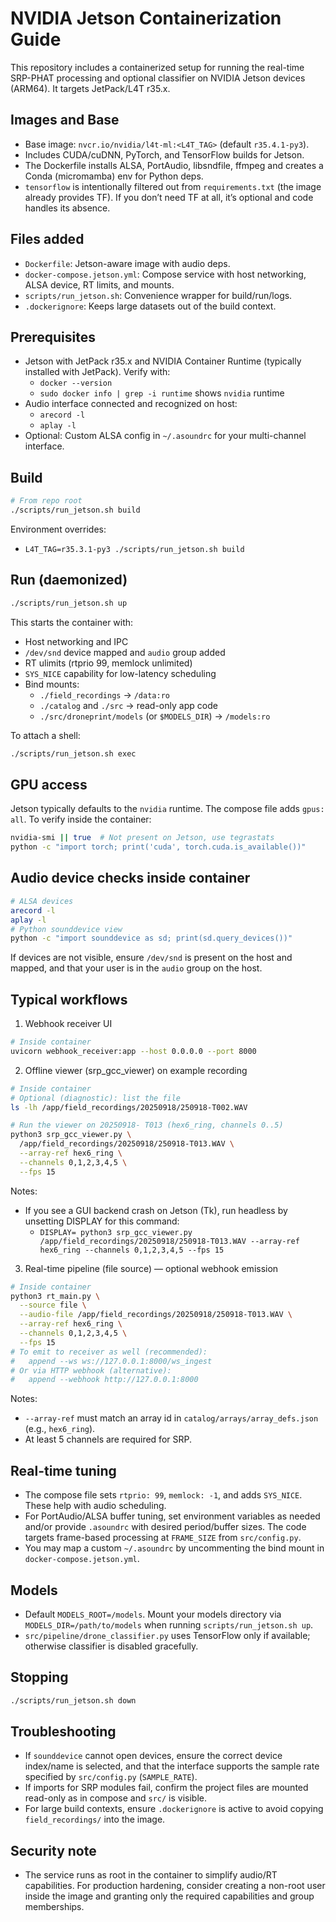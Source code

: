 # NVIDIA Jetson Containerization Guide

This repository includes a containerized setup for running the real-time SRP-PHAT processing and optional classifier on NVIDIA Jetson devices (ARM64). It targets JetPack/L4T r35.x.

## Images and Base
- Base image: `nvcr.io/nvidia/l4t-ml:<L4T_TAG>` (default `r35.4.1-py3`).
- Includes CUDA/cuDNN, PyTorch, and TensorFlow builds for Jetson.
- The Dockerfile installs ALSA, PortAudio, libsndfile, ffmpeg and creates a Conda (micromamba) env for Python deps.
- `tensorflow` is intentionally filtered out from `requirements.txt` (the image already provides TF). If you don’t need TF at all, it’s optional and code handles its absence.

## Files added
- `Dockerfile`: Jetson-aware image with audio deps.
- `docker-compose.jetson.yml`: Compose service with host networking, ALSA device, RT limits, and mounts.
- `scripts/run_jetson.sh`: Convenience wrapper for build/run/logs.
- `.dockerignore`: Keeps large datasets out of the build context.

## Prerequisites
- Jetson with JetPack r35.x and NVIDIA Container Runtime (typically installed with JetPack). Verify with:
  - `docker --version`
  - `sudo docker info | grep -i runtime` shows `nvidia` runtime
- Audio interface connected and recognized on host:
  - `arecord -l`
  - `aplay -l`
- Optional: Custom ALSA config in `~/.asoundrc` for your multi-channel interface.

## Build
```bash
# From repo root
./scripts/run_jetson.sh build
```
Environment overrides:
- `L4T_TAG=r35.3.1-py3 ./scripts/run_jetson.sh build`

## Run (daemonized)
```bash
./scripts/run_jetson.sh up
```
This starts the container with:
- Host networking and IPC
- `/dev/snd` device mapped and `audio` group added
- RT ulimits (rtprio 99, memlock unlimited)
- `SYS_NICE` capability for low-latency scheduling
- Bind mounts:
  - `./field_recordings` -> `/data:ro`
  - `./catalog` and `./src` -> read-only app code
  - `./src/droneprint/models` (or `$MODELS_DIR`) -> `/models:ro`

To attach a shell:
```bash
./scripts/run_jetson.sh exec
```

## GPU access
Jetson typically defaults to the `nvidia` runtime. The compose file adds `gpus: all`. To verify inside the container:
```bash
nvidia-smi || true  # Not present on Jetson, use tegrastats
python -c "import torch; print('cuda', torch.cuda.is_available())"
```

## Audio device checks inside container
```bash
# ALSA devices
arecord -l
aplay -l
# Python sounddevice view
python -c "import sounddevice as sd; print(sd.query_devices())"
```
If devices are not visible, ensure `/dev/snd` is present on the host and mapped, and that your user is in the `audio` group on the host.

## Typical workflows

1) Webhook receiver UI
```bash
# Inside container
uvicorn webhook_receiver:app --host 0.0.0.0 --port 8000
```

2) Offline viewer (srp_gcc_viewer) on example recording
```bash
# Inside container
# Optional (diagnostic): list the file
ls -lh /app/field_recordings/20250918/250918-T002.WAV

# Run the viewer on 20250918- T013 (hex6_ring, channels 0..5)
python3 srp_gcc_viewer.py \
  /app/field_recordings/20250918/250918-T013.WAV \
  --array-ref hex6_ring \
  --channels 0,1,2,3,4,5 \
  --fps 15
```
Notes:
- If you see a GUI backend crash on Jetson (Tk), run headless by unsetting DISPLAY for this command:
  - `DISPLAY= python3 srp_gcc_viewer.py /app/field_recordings/20250918/250918-T013.WAV --array-ref hex6_ring --channels 0,1,2,3,4,5 --fps 15`

3) Real-time pipeline (file source) — optional webhook emission
```bash
# Inside container
python3 rt_main.py \
  --source file \
  --audio-file /app/field_recordings/20250918/250918-T013.WAV \
  --array-ref hex6_ring \
  --channels 0,1,2,3,4,5 \
  --fps 15
# To emit to receiver as well (recommended):
#   append --ws ws://127.0.0.1:8000/ws_ingest
# Or via HTTP webhook (alternative):
#   append --webhook http://127.0.0.1:8000
```
Notes:
- `--array-ref` must match an array id in `catalog/arrays/array_defs.json` (e.g., `hex6_ring`).
- At least 5 channels are required for SRP.

## Real-time tuning
- The compose file sets `rtprio: 99`, `memlock: -1`, and adds `SYS_NICE`. These help with audio scheduling.
- For PortAudio/ALSA buffer tuning, set environment variables as needed and/or provide `.asoundrc` with desired period/buffer sizes. The code targets frame-based processing at `FRAME_SIZE` from `src/config.py`.
- You may map a custom `~/.asoundrc` by uncommenting the bind mount in `docker-compose.jetson.yml`.

## Models
- Default `MODELS_ROOT=/models`. Mount your models directory via `MODELS_DIR=/path/to/models` when running `scripts/run_jetson.sh up`.
- `src/pipeline/drone_classifier.py` uses TensorFlow only if available; otherwise classifier is disabled gracefully.

## Stopping
```bash
./scripts/run_jetson.sh down
```

## Troubleshooting
- If `sounddevice` cannot open devices, ensure the correct device index/name is selected, and that the interface supports the sample rate specified by `src/config.py` (`SAMPLE_RATE`).
- If imports for SRP modules fail, confirm the project files are mounted read-only as in compose and `src/` is visible.
- For large build contexts, ensure `.dockerignore` is active to avoid copying `field_recordings/` into the image.

## Security note
- The service runs as root in the container to simplify audio/RT capabilities. For production hardening, consider creating a non-root user inside the image and granting only the required capabilities and group memberships.
